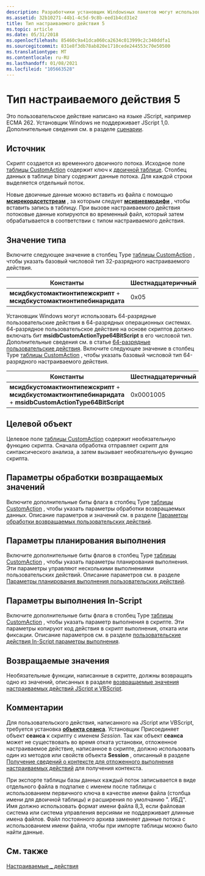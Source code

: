 ```yaml
---
description: Разработчики установщик Windowsных пакетов могут использовать настраиваемое действие типа 5, если стандартные действия недостаточны для выполнения установки.
ms.assetid: 32b10271-44b1-4c5d-9c8b-eed1b4cd31e2
title: Тип настраиваемого действия 5
ms.topic: article
ms.date: 05/31/2018
ms.openlocfilehash: 85460c9a41dca060ca2634c013999c2c340ddfa1
ms.sourcegitcommit: 831e8f3db78ab820e1710cede244553c70e50500
ms.translationtype: MT
ms.contentlocale: ru-RU
ms.lasthandoff: 01/08/2021
ms.locfileid: "105663528"
---
```

# <a name="custom-action-type-5"></a>Тип настраиваемого действия 5

Это пользовательское действие написано на языке JScript, например ECMA 262. Установщик Windows не поддерживает JScript 1,0. Дополнительные сведения см. в разделе [сценарии](scripts.md).

## <a name="source"></a>Источник

Скрипт создается из временного двоичного потока. Исходное поле [таблицы CustomAction](customaction-table.md) содержит ключ к [двоичной таблице](binary-table.md). Столбец данных в таблице binary содержит данные потока. Для каждой строки выделяется отдельный поток.

Новые двоичные данные можно вставить из файла с помощью [**мсирекордсетстреам**](/windows/desktop/api/Msiquery/nf-msiquery-msirecordsetstreama) , за которым следует [**мсивиевмодифи**](/windows/desktop/api/Msiquery/nf-msiquery-msiviewmodify) , чтобы вставить запись в таблицу. При вызове настраиваемого действия потоковые данные копируются во временный файл, который затем обрабатывается в соответствии с типом настраиваемого действия.

## <a name="type-value"></a>Значение типа

Включите следующее значение в столбец Type [таблицы CustomAction](customaction-table.md) , чтобы указать базовый числовой тип 32-разрядного настраиваемого действия.



| Константы                                                              | Шестнадцатеричный | Decimal |
|------------------------------------------------------------------------|-------------|---------|
| **мсидбкустомактионтипежскрипт**  +  **мсидбкустомактионтипебинаридата** | 0x05        | 5       |



 

Установщик Windows могут использовать 64-разрядные пользовательские действия в 64-разрядных операционных системах. 64-разрядное пользовательское действие на основе скриптов должно включать бит **msidbCustomActionType64BitScript** в его числовой тип. Дополнительные сведения см. в статье [64-разрядные пользовательские действия](64-bit-custom-actions.md). Включите следующее значение в столбец Type [таблицы CustomAction](customaction-table.md) , чтобы указать базовый числовой тип 64-разрядного настраиваемого действия.



| Константы                                                                                                     | Шестнадцатеричный | Decimal |
|---------------------------------------------------------------------------------------------------------------|-------------|---------|
| **мсидбкустомактионтипежскрипт**  +  **мсидбкустомактионтипебинаридата**  +  **msidbCustomActionType64BitScript** | 0x0001005   | 4101    |



 

## <a name="target"></a>Целевой объект

Целевое поле [таблицы CustomAction](customaction-table.md) содержит необязательную функцию скрипта. Сначала обработка отправляет скрипт для синтаксического анализа, а затем вызывает необязательную функцию скрипта.

## <a name="return-processing-options"></a>Параметры обработки возвращаемых значений

Включите дополнительные биты флага в столбец Type [таблицы CustomAction](customaction-table.md) , чтобы указать параметры обработки возвращаемых данных. Описание параметров и значений см. в разделе [Параметры обработки возвращаемых пользовательских действий](custom-action-return-processing-options.md).

## <a name="execution-scheduling-options"></a>Параметры планирования выполнения

Включите дополнительные биты флагов в столбец Type [таблицы CustomAction](customaction-table.md) , чтобы указать параметры планирования выполнения. Эти параметры управляют несколькими выполнениями пользовательских действий. Описание параметров см. в разделе [Параметры планирования выполнения пользовательских действий](custom-action-execution-scheduling-options.md).

## <a name="in-script-execution-options"></a>Параметры выполнения In-Script

Включите дополнительные биты флага в столбец Type [таблицы CustomAction](customaction-table.md) , чтобы указать параметр выполнения в скрипте. Эти параметры копируют код действия в скрипт выполнения, отката или фиксации. Описание параметров см. в разделе [пользовательские действия In-Script параметры выполнения](custom-action-in-script-execution-options.md).

## <a name="return-values"></a>Возвращаемые значения

Необязательные функции, написанные в скрипте, должны возвращать одно из значений, описанных в разделе [возвращаемые значения настраиваемых действий JScript и VBScript](return-values-of-jscript-and-vbscript-custom-actions.md).

## <a name="remarks"></a>Комментарии

Для пользовательского действия, написанного на JScript или VBScript, требуется установка [**объекта сеанса**](session-object.md). Установщик Присоединяет объект **сеанса** к скрипту с именем *Session*. Так как объект **сеанса** может не существовать во время отката установки, отложенное настраиваемое действие, написанное в скрипте, должно использовать один из методов или свойств объекта **Session** , описанный в разделе [Получение сведений о контексте для отложенного выполнения настраиваемых действий](obtaining-context-information-for-deferred-execution-custom-actions.md) для получения контекста.

При экспорте таблицы базы данных каждый поток записывается в виде отдельного файла в подпапке с именем после таблицы с использованием первичного ключа в качестве имени файла (столбца имени для двоичной таблицы) и расширения по умолчанию ". ИБД". Имя должно использовать формат имени файла 8,3, если файловая система или система управления версиями не поддерживает длинные имена файлов. Файл постоянного архива заменяет данные потока с использованием имени файла, чтобы при импорте таблицы можно было найти данные.

## <a name="related-topics"></a>См. также

<dl> <dt>

[Настраиваемые \_ действия](custom-actions.md)
</dt> </dl>

 

 



